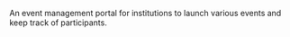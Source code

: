 An event management portal for institutions to launch various events and keep track of participants.
